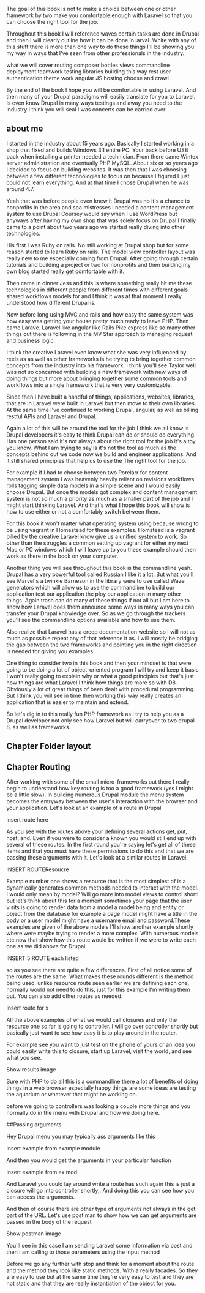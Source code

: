 The goal of this book is not to make a choice between one or other framework by two make you comfortable enough with Laravel so that you can choose the right tool for the job.

Throughout this book I will reference waves certain tasks are done in Drupal and then I will clearly outline how it can be done in larval. White with any of this stuff there is more than one way to do these things I'll be showing you my way in ways that I've seen from other professionals in the industry.
 
 what we will cover
 routing
 composer
 bottles
 views
 commandline
 deployment
 teamwork
 testing
 libraries building this way
 rest
 user authentication
 theme work
 angular JS
 hosting
 choose and crawl
 
By the end of the book I hope you will be comfortable in using Laravel. And then many of your Drupal paradigms will easily translate for you to Laravel. Is even know Drupal in many ways testings and away you need to the industry I think you will seal I was concerts can be carried over  

## about me

I started in the industry about 15 years ago. Basically I started working in a shop that fixed and builds Windows 3.1 entire PC. Your pack before USB pack when installing a printer needed a technician. From there came Wintex server administration and eventually PHP MySQL. About six or so years ago I decided to focus on building websites. It was then that I was choosing between a few different technologies to focus on because I figured I just could not learn everything. And at that time I chose Drupal when he was around 4.7.

Yeah that was before people even knew it Drupal was no it's a chance to nonprofits in the area and spa mistresses I needed a content management system to use Drupal Coursey would say when I use WordPress but anyways after having my own shop that was solely focus on Drupal I finally came to a point about two years ago we started really diving into other technologies. 

His first I was Ruby on rails. No still working at Drupal shop but for some reason started to learn Ruby on rails. The model view controller layout was really new to me especially coming from Drupal. After going through certain tutorials and building a project or two for nonprofits and then building my own blog started really get comfortable with it.

Then came in dinner Jess and this is where something really hit me these technologies in different people from different times with different goals shared workflows models for and I think it was at that moment I really understood how different Drupal is.

Now before long using MVC and rails and how easy the same system was how easy was getting your house pretty much ready to leave PHP. Then came Larave. Laravel like angular like Rails Pike express like so many other things out there is following in the MV Star approach to managing request and business logic. 

I think the creative Laravel even know what she was very influenced by reels as as well as other frameworks is he trying to bring together common concepts from the industry into his framework. I think you'll see Taylor well was not so concerned with building a new framework with new ways of doing things but more about bringing together some common tools and workflows into a single framework that is very very customizable. 

Since then I have built a handful of things, applications, websites, libraries, that are in Laravel were built in Laravel but then move to their own libraries. At the same time I've continued to working Drupal, angular, as well as billing restful APIs and Laravel and Drupal.

Again a lot of this will be around the tool for the job I think we all know is Drupal developers it's easy to think Drupal can do or should do everything. Has one person said it's not always about the right tool for the job it's a toy you know. What I am trying to say is it's not the tool as much as the concepts behind out we code now we build and engineer applications. And it still shared principles that help us to use the The right tool for the job.

For example if I had to choose between two Porelarr for content management system I was heavenly heavily reliant on revisions workflows rolls tagging simple data models in a simple scene and I would easily choose Drupal. But once the models got complex and content management system is not so much a priority as much as a smaller part of the job and I might start thinking Laravel. And that's what I hope this book will show is how to use either or not a comfortably switch between them.

For this book it won't matter what operating system using because wrong to be using vagrant in Homestead for these examples. Homstead is a vagrant billed by the creative Laravel know give us a unified system to work. So other than the struggles a common setting up vagrant for either my next Mac or PC windows which I will leave up to you these example should then work as there in the book on your computer.

Another thing you will see throughout this book is the commandline yeah. Drupal has a very powerful tool called Russian I like it a lot. But what you'll see Marvel's a twinkle Barneson in the library were to use called Waze generators which will allow us to use the commandline to build our application test our application the ploy our application in many other things. Again trash can do many of these things if not all but I am here to show how Laravel does them announce some ways in many ways you can transfer your Drupal knowledge over. So as we go through the trackers you'll see the commandline options available and how to use them.

Also realize that Laravel has a creep documentation website so I will not as much as possible repeat any of that reference it as. I will mostly be bridging the gap between the two frameworks and pointing you in the right direction is needed for giving you examples.
 

One thing to consider two in this book and then your mindset is that were going to be doing a lot of object-oriented program I will try and keep it basic I won't really going to explain why or what a good principles but that's just how things are what Laravel I think how things are more so with D8. Obviously a lot of great things of been dealt with procedural programming. But I think you will see in time then working this way really creates an application that is easier to maintain and extend.


So let's dig in to this really fun PHP framework as I try to help you as a Drupal developer not only see how Laravel but will carryover to two drupal 8, as well as frameworks. 


## Chapter Folder layout



   
## Chapter Routing

After working with some of the small micro-frameworks out there
I really begin to understand how key routing is too a good framework (yes I might be a little slow). In building numerous Drupal module the menu system becomes the entryway between the user's interaction with the browser and your application. Let's look at an example of a route in Drupal  

insert route here

As you see with the routes above your defining several actions get, put, host, and. Even if you were to consider a known you would still end up with several of these routes. In the first round you're saying let's get all of these items and that you must have these permissions to do this and that we are passing these arguments with it. Let's look at a similar routes in Laravel.

INSERT ROUTEResoucre

Example number one shows a resource that is the most simplest of is a dynamically generates common methods needed to interact with the model. I would only mean by model? Will go more into model views to control shortl but let's think about this for a moment sometimes your page that the user visits is going to render data from a model a model being and entity or object from the database for example a page model might have a title in the body or a user model might have a username email and password.These examples are given of the above models I'll show another example shortly where were maybe trying to render a more complex. With numerous models etc.now that show how this route would be written if we were to write each one as we did above for Drupal.

INSERT 5 ROUTE each listed

so as you see there are quite a few differences. First of all notice some of the routes are the same. What makes these rounds different is the method being used.  unlike resource route seen earlier we are defining each one, normally would not need to do this, just for this example I'm writing them out. You can also add other routes as needed.

Insert route for x

All the above examples of what we would call closures and only the resource one so far is going to controller. I will go over controller shortly but basically just want to see how easy it is to play around in the router.

For example see you want to just test on the phone of yours or an idea you could easily write this to closure, start up Laravel, visit the world, and see what you see.

Show results image

Sure with PHP to do all this is a commandline there a lot of benefits of doing things in a web browser especially happy things are some ideas are testing the aquarium or whatever that might be working on.

before we going to controllers was looking a couple more things and you normally do in the menu with Drupal and how we doing here.

##Passing arguments

Hey Drupal menu you may typically ass arguments like this

Insert example from example module

And then you would get the arguments in your particular function

Insert example from ex mod

And Laravel you could lay around write a route has such again this is just a closure will go into controller shortly,. And doing this you can see how you can access the arguments. 

And then of course there are other type of arguments not always in the get part of the URL. Let's use post man to show how we can get arguments are passed in the body of the request  

Show postman image

You'll see in this case I am sending Laravel some information via post and then I am calling to those parameters using the input method  

Before we go any further with stop and think for a moment about the route and the method they look like static methods. With a really façades. So they are easy to use but at the same time they're very easy to test and they are not static and that they are really instantiation of the object for you.
